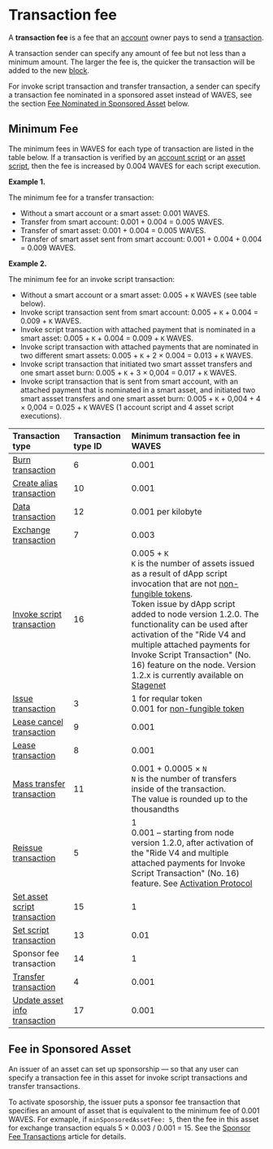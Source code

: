 # Transaction fee

A **transaction fee** is a fee that an [account](/en/blockchain/account) owner pays to send a [transaction](/en/blockchain/transaction).

A transaction sender can specify any amount of fee but not less than a  minimum amount. The larger the fee is, the quicker the transaction will be added to the new [block](/en/blockchain/block).

For invoke script transaction and transfer transaction, a sender can specify a transaction fee nominated in a sponsored asset instead of WAVES, see the section [Fee Nominated in Sponsored Asset](#fee-nominated-in-sponsored-asset) below.

## Minimum Fee

The minimum fees in WAVES for each type of transaction are listed in the table below. If a transaction is verified by an [account script](/en/ride/script/script-types/account-script) or an [asset script](/en/ride/script/script-types/asset-script), then the fee is increased by 0.004 WAVES for each script execution.

**Example 1.**

The minimum fee for a transfer transaction:

* Without a smart account or a smart asset: 0.001 WAVES.
* Transfer from smart account: 0.001 + 0.004 = 0.005 WAVES.
* Transfer of smart asset: 0.001 + 0.004 = 0.005 WAVES.
* Transfer of smart asset sent from smart account: 0.001 + 0.004 + 0.004 = 0.009 WAVES.

**Example 2.**

The minimum fee for an invoke script transaction:

* Without a smart account or a smart asset: 0.005 + `K` WAVES (see table below).
* Invoke script transaction sent from smart account: 0.005 + `K` + 0.004 = 0.009 + `K` WAVES.
* Invoke script transaction with attached payment that is nominated in a smart asset: 0.005 + `K` + 0.004 = 0.009 + `K` WAVES.
* Invoke script transaction with attached payments that are nominated in two different smart assets: 0.005 + `K` + 2 × 0.004 = 0.013 + `K` WAVES.
* Invoke script transaction that initiated two smart assset transfers and one smart asset burn: 0.005 + `K` + 3 × 0,004 = 0.017 + `K` WAVES.
* Invoke script transaction that is sent from smart account, with an attached payment that is nominated in a smart asset, and initiated two smart assset transfers and one smart asset burn: 0.005 + `K` + 0,004 + 4 × 0,004  = 0.025 + `K` WAVES (1 account script and 4 asset script executions).

| Transaction type | Transaction type ID | Minimum transaction fee in WAVES |
| :--- | :--- | :--- |
| [Burn transaction](/en/blockchain/transaction-type/burn-transaction) | 6 | 0.001 |
| [Create alias transaction](/en/blockchain/transaction-type/alias-transaction) | 10 | 0.001 |
| [Data transaction](/en/blockchain/transaction-type/data-transaction) | 12 | 0.001 per kilobyte | The value is rounded up to the thousandths |
| [Exchange transaction](/en/blockchain/transaction-type/exchange-transaction) | 7 | 0.003 |
| [Invoke script transaction](/en/blockchain/transaction-type/invoke-script-transaction) | 16 | 0.005 + `K`<br>`K` is the number of assets issued as a result of dApp script invocation that are not [non-fungible tokens](/en/blockchain/token/non-fungible-token).<br>Token issue by dApp script added to node version 1.2.0. The functionality can be used after activation of the "Ride V4 and multiple attached payments for Invoke Script Transaction" (No. 16) feature on the node. Version 1.2.x is currently available on [Stagenet](/en/blockchain/blockchain-network/stage-network) |
| [Issue transaction](/en/blockchain/transaction-type/issue-transaction) | 3 | 1 for reqular token <br>0.001 for [non-fungible token](/en/blockchain/token/non-fungible-token) |
| [Lease cancel transaction](/en/blockchain/transaction-type/lease-cancel-transaction) | 9 | 0.001 |
| [Lease transaction](/en/blockchain/transaction-type/lease-transaction) | 8 | 0.001 |
| [Mass transfer transaction](/en/blockchain/transaction-type/mass-transfer-transaction) | 11 | 0.001 + 0.0005 × `N`<br>`N` is the number of transfers inside of the transaction.<br>The value is rounded up to the thousandths |
| [Reissue transaction](/en/blockchain/transaction-type/reissue-transaction) | 5 | 1<br/>0.001 – starting from node version 1.2.0, after activation of the "Ride V4 and multiple attached payments for Invoke Script Transaction" (No. 16) feature. See <a href="/en/blockchain/waves-protocol/activation-protocol">Activation Protocol</a>|
| [Set asset script transaction](/en/blockchain/transaction-type/set-asset-script-transaction) | 15 | 1 |
| [Set script transaction](/en/blockchain/transaction-type/set-script-transaction) | 13 | 0.01 |
| Sponsor fee transaction | 14 | 1 |
| [Transfer transaction](/en/blockchain/transaction-type/transfer-transaction) | 4 | 0.001 |
| [Update asset info transaction](/en/blockchain/transaction-type/update-asset-info-transaction) | 17 | 0.001 |

## Fee in Sponsored Asset

An issuer of an asset can set up sponsorship — so that any user can specify a transaction fee in this asset for invoke script transactions and transfer transactions.

To activate sposorship, the issuer puts a sponsor fee transaction that specifies an amount of asset that is equivalent to the minimum fee of 0.001 WAVES. For exmaple, if `minSponsoredAssetFee: 5`, then the fee in this asset for exchange transaction equals 5 × 0.003 / 0.001 = 15. See the [Sponsor Fee Transactions](/en/blockchain/waves-protocol/sponsored-fee) article for details.
